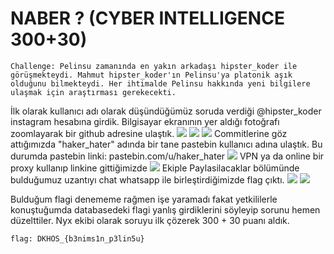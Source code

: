 # NABER ? (CYBER INTELLIGENCE 300+30)

```
Challenge: Pelinsu zamanında en yakın arkadaşı hipster_koder ile görüşmekteydi. Mahmut hipster_koder'ın Pelinsu'ya platonik aşık olduğunu bilmekteydi. Her ihtimalde Pelinsu hakkında yeni bilgilere ulaşmak için araştırması gerekecekti. 
```
İlk olarak kullanıcı adı olarak düşündüğümüz soruda verdiği @hipster_koder instagram hesabına girdik. Bilgisayar ekranının yer aldığı fotoğrafı zoomlayarak bir github adresine ulaştık.
![](https://raw.githubusercontent.com/ozancetin/CTF-Writeups/master/2018/DKHOSCTF/Naber/1.png)
![](https://raw.githubusercontent.com/ozancetin/CTF-Writeups/master/2018/DKHOSCTF/Naber/2.png)
![](https://raw.githubusercontent.com/ozancetin/CTF-Writeups/master/2018/DKHOSCTF/Naber/3.png)
Commitlerine göz attığımızda "haker_hater" adında bir tane pastebin kullanıcı adına ulaştık. Bu durumda pastebin linki: pastebin.com/u/haker_hater 
![](https://raw.githubusercontent.com/ozancetin/CTF-Writeups/master/2018/DKHOSCTF/Naber/4.png)
VPN ya da online bir proxy kullanıp linkine gittiğimizde
![](https://raw.githubusercontent.com/ozancetin/CTF-Writeups/master/2018/DKHOSCTF/Naber/5.png)
Ekiple Paylasilacaklar bölümünde bulduğumuz uzantıyı chat whatsapp ile birleştirdiğimizde flag çıktı.
![](https://raw.githubusercontent.com/ozancetin/CTF-Writeups/master/2018/DKHOSCTF/Naber/6.png)
![](https://raw.githubusercontent.com/ozancetin/CTF-Writeups/master/2018/DKHOSCTF/Naber/7.png)

Bulduğum flagi denememe rağmen işe yaramadı fakat yetkililerle konuştuğumda databasedeki flagi yanlış girdiklerini söyleyip sorunu hemen düzelttiler. Nyx ekibi olarak soruyu ilk çözerek 300 + 30 puanı aldık.

```
flag: DKHOS_{b3nims1n_p3lin5u}
```
